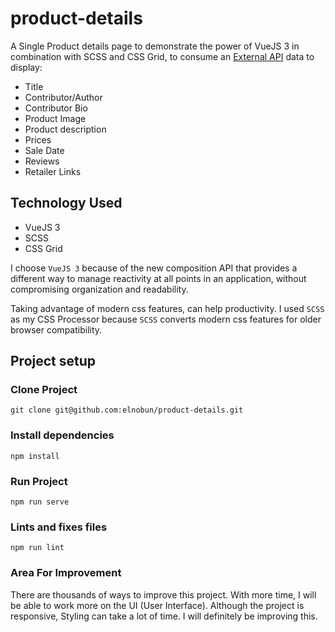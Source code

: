 # product-details
A Single Product details page to demonstrate the power of
VueJS 3 in combination with SCSS and CSS Grid, to consume 
an [External API](https://v3-static.supadu.io/dev/products/9780060577315.json)
data to display:
- Title
- Contributor/Author
- Contributor Bio
- Product Image
- Product description
- Prices
- Sale Date
- Reviews
- Retailer Links

## Technology Used
- VueJS 3
- SCSS
- CSS Grid

I choose `VueJS 3` because of the new composition API that provides a different way 
to manage reactivity at all points in an application, 
without compromising organization and readability.

Taking advantage of modern css features, can help productivity. I used `SCSS` as my
CSS Processor because `SCSS` converts modern css features for older browser
compatibility.

## Project setup

### Clone Project
```
git clone git@github.com:elnobun/product-details.git
```

### Install dependencies
```
npm install
```

### Run Project
```
npm run serve
```

### Lints and fixes files
```
npm run lint
```

### Area For Improvement
There are thousands of ways to improve this project.
With more time, I will be able to work more on the UI (User Interface).
Although the project is responsive, Styling can take a lot of time.
I will definitely be improving this.

